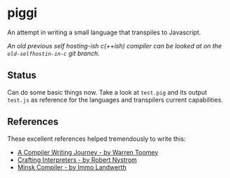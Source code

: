 # piggi

An attempt in writing a small language that transpiles to Javascript.

_An old previous self hosting-ish c(++ish) compiler can be looked at on the
`old-selfhostin-in-c` git branch._

## Status

Can do some basic things now. Take a look at `test.pig` and its output `test.js`
as reference for the languages and transpilers current capabilities.

## References

These excellent references helped tremendously to write this:

- [A Compiler Writing Journey - by Warren Toomey](https://github.com/DoctorWkt/acwj)
- [Crafting Interpreters - by Robert Nystrom](http://craftinginterpreters.com/)
- [Minsk Compiler - by Immo Landwerth](https://github.com/terrajobst/minsk)
